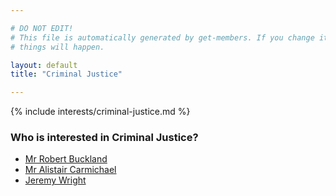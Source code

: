```yaml
---

# DO NOT EDIT!
# This file is automatically generated by get-members. If you change it, bad
# things will happen.

layout: default
title: "Criminal Justice"

---
```


{% include interests/criminal-justice.md %}

### Who is interested in Criminal Justice?


* [Mr Robert Buckland](/members/mr-robert-buckland.html)
* [Mr Alistair Carmichael](/members/mr-alistair-carmichael.html)
* [Jeremy Wright](/members/jeremy-wright.html)
